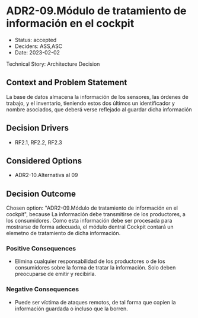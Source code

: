 # ADR2-09.Módulo de tratamiento de información en el cockpit

* Status: accepted
* Deciders: ASS,ASC
* Date: 2023-02-02

Technical Story: Architecture Decision

## Context and Problem Statement

La base de datos almacena la información de los sensores, las órdenes de trabajo, y el inventario, tieniendo estos dos últimos un identificador y nombre asociados, que deberá verse reflejado al guardar dicha información

## Decision Drivers

* RF2.1, RF2.2, RF2.3

## Considered Options

* ADR2-10.Alternativa al 09

## Decision Outcome

Chosen option: "ADR2-09.Módulo de tratamiento de información en el cockpit", because La información debe transmitirse de los productores, a los consumidores. Como esta información debe ser procesada para mostrarse de forma adecuada, el módulo dentral Cockpit contará un elemetno de tratamiento de dicha información.

### Positive Consequences

* Elimina cualquier responsabilidad de los productores o de los consumidores sobre la forma de tratar la información. Solo deben preocuparse de emitir y recibirla.

### Negative Consequences

* Puede ser víctima de ataques remotos, de tal forma que copien la información guardada o incluso que la borren.

